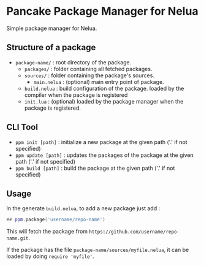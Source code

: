 Pancake Package Manager for Nelua
=================================


Simple package manager for Nelua.


Structure of a package
----------------------

 - `package-name/` : root directory of the package.
   - `packages/` : folder containing all fetched packages.
   - `sources/` : folder containing the package's sources.
     - `main.nelua` : (optional) main entry point of package.
   - `build.nelua` : build configuration of the package. loaded by the compiler when the package is registered
   - `init.lua` : (optional) loaded by the package manager when the package is registered.


CLI Tool
--------

 - `ppm init [path]` : initialize a new package at the given path ('.' if not specified)
 - `ppm update [path]` : updates the packages of the package at the given path ('.' if not specified)
 - `ppm build [path]` : build the package at the given path ('.' if not specified)


Usage
-----


In the generate `build.nelua`, to add a new package just add :

```lua
## ppm.package('username/repo-name')
```

This will fetch the package from `https://github.com/username/repo-name.git`.

If the package has the file `package-name/sources/myfile.nelua`, it can be loaded by doing `require 'myfile'`.

